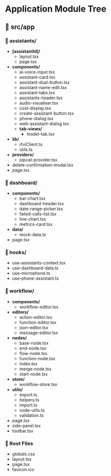 # Application Module Tree

## 📁 src/app

### 🔸 assistants/
- **[assistantId]/**
  - layout.tsx
  - page.tsx
- **components/**
  - ai-voice-input.tsx
  - assistant-card.tsx
  - assistant-dual-button.tsx
  - assistant-name-edit.tsx
  - assistant-tabs.tsx
  - assistants-header.tsx
  - audio-visualiser.tsx
  - cost-display.tsx
  - create-assistant-button.tsx
  - phone-dialog.tsx
  - web-assistant-dialog.tsx
  - **tab-views/**
    - model-tab.tsx
- **lib/**
  - rtviClient.ts
  - utils.ts
- **providers/**
  - pipcat-provider.tsx
- delete-confirmation-modal.tsx
- page.tsx

### 🔸 dashboard/
- **components/**
  - bar-chart.tsx
  - dashboard-header.tsx
  - date-range-picker.tsx
  - failed-calls-list.tsx
  - line-chart.tsx
  - metrics-card.tsx
- **data/**
  - mock-data.ts
- page.tsx

### 🔸 hooks/
- use-assistants-context.tsx
- use-dashboard-data.ts
- use-microphone.ts
- use-phone-assistant.ts

### 🔸 workflow/
- **components/**
  - workflow-editor.tsx
- **editors/**
  - action-editor.tsx
  - function-editor.tsx
  - json-editor.tsx
  - message-editor.tsx
- **nodes/**
  - base-node.tsx
  - end-node.tsx
  - flow-node.tsx
  - function-node.tsx
  - index.tsx
  - merge-node.tsx
  - start-node.tsx
- **store/**
  - workflow-store.tsx
- **utils/**
  - export.ts
  - helpers.ts
  - import.ts
  - node-utils.ts
  - validation.ts
- page.tsx
- side-panel.tsx
- toolbar.tsx

### 🔸 Root Files
- globals.css
- layout.tsx
- page.tsx
- favicon.ico